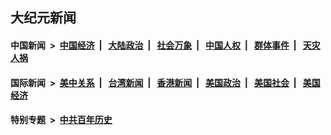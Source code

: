 ## 大纪元新闻

#### 中国新闻 &nbsp;>&nbsp; [中国经济](indexes/ncid283/README.md?09252045) &nbsp;| &nbsp; [大陆政治](indexes/ncid277/README.md?09252045) &nbsp;| &nbsp; [社会万象](indexes/ncid282/README.md?09252045) &nbsp;| &nbsp; [中国人权](indexes/ncid278/README.md?09252045) &nbsp;| &nbsp; [群体事件](indexes/ncid279/README.md?09252045) &nbsp;| &nbsp; [天灾人祸](indexes/ncid280/README.md?09252045)

#### 国际新闻 &nbsp;>&nbsp; [美中关系](indexes/nf1412576/README.md?09252045) &nbsp;| &nbsp; [台湾新闻](indexes/ncid1349361/README.md?09252045) &nbsp;| &nbsp; [香港新闻](indexes/ncid1349362/README.md?09252045) &nbsp;| &nbsp; [美国政治](indexes/ncid1078159/README.md?09252045) &nbsp;| &nbsp; [美国社会](indexes/ncid1078160/README.md?09252045) &nbsp;| &nbsp; [美国经济](indexes/ncid1078158/README.md?09252045)

#### 特别专题 &nbsp;>&nbsp; [中共百年历史](https://github.com/easy2view/epoch-special/blob/master/README.md?09252045)  
